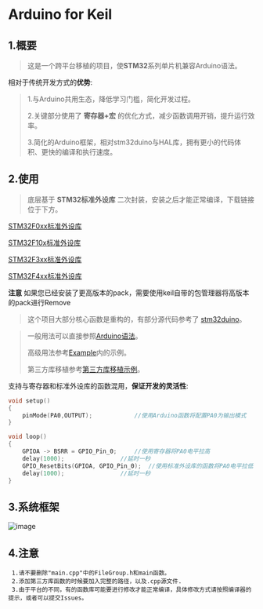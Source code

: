 # Arduino for Keil
## 1.概要
>这是一个跨平台移植的项目，使**STM32**系列单片机兼容Arduino语法。

相对于传统开发方式的**优势**:
>
>   1.与Arduino共用生态，降低学习门槛，简化开发过程。
>
>   2.关键部分使用了 **寄存器+宏** 的优化方式，减少函数调用开销，提升运行效率。
>
>   3.简化的Arduino框架，相对stm32duino与HAL库，拥有更小的代码体积、更快的编译和执行速度。

## 2.使用
>   底层基于 **STM32标准外设库** 二次封装，安装之后才能正常编译，下载链接位于下方。

[STM32F0xx标准外设库](https://keilpack.azureedge.net/pack/Keil.STM32F0xx_DFP.1.0.1.pack)

[STM32F10x标准外设库](https://keilpack.azureedge.net/pack/Keil.STM32F1xx_DFP.1.1.0.pack)

[STM32F3xx标准外设库](https://keilpack.azureedge.net/pack/Keil.STM32F3xx_DFP.1.2.0.pack)

[STM32F4xx标准外设库](https://keilpack.azureedge.net/pack/Keil.STM32F4xx_DFP.1.0.8.pack)

**注意** 如果您已经安装了更高版本的pack，需要使用keil自带的包管理器将高版本的pack进行Remove

>这个项目大部分核心函数是重构的，有部分源代码参考了 [stm32duino](https://github.com/stm32duino)。

>一般用法可以直接参照[Arduino语法](https://www.arduino.cc/reference/en/)。
>
>高级用法参考[Example](https://github.com/FASTSHIFT/Arduino-For-Keil/tree/master/Example)内的示例。
>
>第三方库移植参考[第三方库移植示例](https://github.com/FASTSHIFT/Arduino-For-Keil/blob/master/How%20to%20use%20Arduino%20library)。

支持与寄存器和标准外设库的函数混用，**保证开发的灵活性**:
```C
void setup()
{
	pinMode(PA0,OUTPUT);			//使用Arduino函数将配置PA0为输出模式
}

void loop()
{
	GPIOA -> BSRR = GPIO_Pin_0;		//使用寄存器将PA0电平拉高
	delay(1000);				//延时一秒
	GPIO_ResetBits(GPIOA, GPIO_Pin_0);	//使用标准外设库的函数将PA0电平拉低
	delay(1000);				//延时一秒
}
```

## 3.系统框架
![image](https://github.com/FASTSHIFT/Arduino-For-Keil/blob/master/Framework.png)

## 4.注意
     1.请不要删除"main.cpp"中的FileGroup.h和main函数。 
     2.添加第三方库函数的时候要加入完整的路径，以及.cpp源文件. 
     3.由于平台的不同，有的函数库可能要进行修改才能正常编译，具体修改方式请按照编译器的提示，或者可以提交Issues。 
